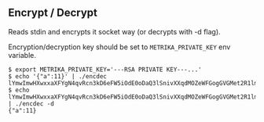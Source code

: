 ## Encrypt / Decrypt

Reads stdin and encrypts it socket way (or decrypts with -d flag).

Encryption/decryption key should be set to `METRIKA_PRIVATE_KEY` env variable.

```
$ export METRIKA_PRIVATE_KEY='---RSA PRIVATE KEY---...'
$ echo '{"a":11}' | ./encdec 
lYmwImwHXwxxaXFYgN4qvRcn3kD6eFW5iOdE0oDaQ3lSnivXXqdMOZeWFGogGVGMet2R1lmsvN1m9/VOtnncx6flqfT90kY0wjF/q29PLi2YNAuE+j9HT/lK89+J/+dky+rqges01DG91inj+n+735NvXDhyGqSE/f0HnokWW0DHUQfNfH6J/aYVka5WNjoC
$ echo lYmwImwHXwxxaXFYgN4qvRcn3kD6eFW5iOdE0oDaQ3lSnivXXqdMOZeWFGogGVGMet2R1lmsvN1m9/VOtnncx6flqfT90kY0wjF/q29PLi2YNAuE+j9HT/lK89+J/+dky+rqges01DG91inj+n+735NvXDhyGqSE/f0HnokWW0DHUQfNfH6J/aYVka5WNjoC | ./encdec -d
{"a":11}
```
